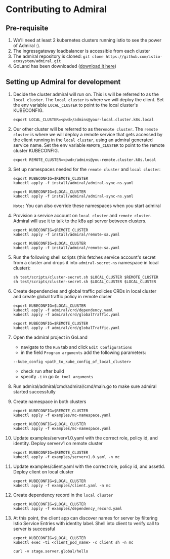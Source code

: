 # Contributing to Admiral

## Pre-requisite
1.  We'll need at least 2 kubernetes clusters running istio to see the power of Admiral :).
2.  The ingressgateway loadbalancer is accessible from each cluster
3.  The admiral repository is cloned: ```git clone https://github.com/istio-ecosystem/admiral.git```
4.  GoLand has been downloaded ([download it here](https://www.jetbrains.com/go/download/download-thanks.html?platform=mac))
## Setting up Admiral for development
1. Decide the cluster admiral will run on. This is will be referred to as the `local cluster`. The `local cluster` is where we will deploy the client.
   Set the env variable `LOCAL_CLUSTER` to point to the local cluster's KUBECONFIG.  

    ```export LOCAL_CLUSTER=<pwd>/admins@your-local.cluster.k8s.local```
2. Our other cluster will be referred to as the`remote cluster`. The `remote cluster` is where we will deploy a remote service that gets accessed by the client running in the `local cluster`, using an admiral generated service name.
   Set the env variable `REMOTE_CLUSTER` to point to the remote cluster KUBECONFIG.
    
    ```export REMOTE_CLUSTER=<pwd>/admins@you-remote.cluster.k8s.local```

3. Set up namespaces needed for the `remote cluster` and `local cluster`:
    ```
    export KUBECONFIG=$REMOTE_CLUSTER
    kubectl apply -f install/admiral/admiral-sync-ns.yaml
    
    export KUBECONFIG=$LOCAL_CLUSTER
    kubectl apply -f install/admiral/admiral-sync-ns.yaml
    ```
    `Note:` You can also override these namespaces when you start admiral
4. Provision a service account on `local cluster` and `remote cluster`. Admiral will use it to talk to the k8s api server between clusters.
    ```
    export KUBECONFIG=$REMOTE_CLUSTER
    kubectl apply -f install/admiral/remote-sa.yaml
    
    export KUBECONFIG=$LOCAL_CLUSTER
    kubectl apply -f install/admiral/remote-sa.yaml
    ```
5. Run the following shell scripts (this fetches service account's secret from a cluster and drops it into `admiral-secret-ns` namespace in local cluster):
    ```
    sh test/scripts/cluster-secret.sh $LOCAL_CLUSTER $REMOTE_CLUSTER
    sh test/scripts/cluster-secret.sh $LOCAL_CLUSTER $LOCAL_CLUSTER
    ```
6. Create dependencies and global traffic policies CRDs in local cluster and create global traffic policy in remote cluser
    ```
    export KUBECONFIG=$LOCAL_CLUSTER
    kubectl apply -f admiral/crd/dependency.yaml
    kubectl apply -f admiral/crd/globalTraffic.yaml   
    
    export KUBECONFIG=$REMOTE_CLUSTER
    kubectl apply -f admiral/crd/globalTraffic.yaml 
    ```
7.  Open the admiral project in GoLand
    * navigate to the `Run` tab and click `Edit Configurations`
    * in the field `Program arguments` add the following parameters:
  
    ``` 
    --kube_config <path_to_kube_config_of_local_cluster>
    ```
    * check run after build
    * specify `-i` in go `Go tool arguments`
    
8. Run admiral/admiral/cmd/admiral/cmd/main.go  to make sure admiral started successfully
9. Create namespace in both clusters
    ```
    export KUBECONFIG=$REMOTE_CLUSTER
    kubectl apply -f examples/mc-namespace.yaml
    
    export KUBECONFIG=$LOCAL_CLUSTER
    kubectl apply -f examples/mc-namespace.yaml
    ```
10. Update examples/serverv1.0.yaml with the correct role, policy id, and identity. Deploy serverv1 on remote cluster
    ```
    export KUBECONFIG=$REMOTE_CLUSTER
    kubectl apply -f examples/serverv1.0.yaml -n mc
    ```
11. Update examples/client.yaml with the correct role, policy id, and assetId. Deploy client on local cluster
    ```
    export KUBECONFIG=$LOCAL_CLUSTER
    kubectl apply -f examples/client.yaml -n mc 
    ```
12. Create dependency record in the `local cluster`
    ```
    export KUBECONFIG=$LOCAL_CLUSTER
    kubectl apply -f examples/dependency_record.yaml  
    ```

13. At this point, the client app can discover names for server by filtering Istio Service Entries with identity label.
    Shell into client to verify call to server is successful
    ```
    export KUBECONFIG=$LOCAL_CLUSTER
    kubectl exec -ti <client_pod_name> -c client sh -n mc
    
    curl -v stage.server.global/hello
    ```
